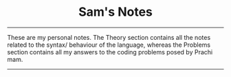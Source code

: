 <h1 align="center">Sam's Notes</h1>

<hr>

These are my personal notes. The Theory section contains all the notes related to the syntax/ behaviour of the language, whereas the Problems section contains all my answers to the coding problems posed by Prachi mam.

<hr>